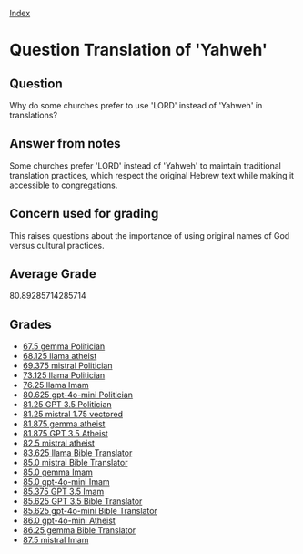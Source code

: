 
[Index](../../index.md)
# Question Translation of 'Yahweh'
## Question
Why do some churches prefer to use 'LORD' instead of 'Yahweh' in translations?

## Answer from notes
Some churches prefer 'LORD' instead of 'Yahweh' to maintain traditional translation practices, which respect the original Hebrew text while making it accessible to congregations.

## Concern used for grading
This raises questions about the importance of using original names of God versus cultural practices.

## Average Grade
80.89285714285714

## Grades
 * [67.5 gemma Politician](../answers/gemma_Politician/Translation_of__Yahweh_.md)
 * [68.125 llama atheist](../answers/llama_atheist/Translation_of__Yahweh_.md)
 * [69.375 mistral Politician](../answers/mistral_Politician/Translation_of__Yahweh_.md)
 * [73.125 llama Politician](../answers/llama_Politician/Translation_of__Yahweh_.md)
 * [76.25 llama Imam](../answers/llama_Imam/Translation_of__Yahweh_.md)
 * [80.625 gpt-4o-mini Politician](../answers/gpt-4o-mini_Politician/Translation_of__Yahweh_.md)
 * [81.25 GPT 3.5 Politician](../answers/GPT_3.5_Politician/Translation_of__Yahweh_.md)
 * [81.25 mistral 1.75 vectored](../answers/mistral_1.75_vectored/Translation_of__Yahweh_.md)
 * [81.875 gemma atheist](../answers/gemma_atheist/Translation_of__Yahweh_.md)
 * [81.875 GPT 3.5 Atheist](../answers/GPT_3.5_Atheist/Translation_of__Yahweh_.md)
 * [82.5 mistral atheist](../answers/mistral_atheist/Translation_of__Yahweh_.md)
 * [83.625 llama Bible Translator](../answers/llama_Bible_Translator/Translation_of__Yahweh_.md)
 * [85.0 mistral Bible Translator](../answers/mistral_Bible_Translator/Translation_of__Yahweh_.md)
 * [85.0 gemma Imam](../answers/gemma_Imam/Translation_of__Yahweh_.md)
 * [85.0 gpt-4o-mini Imam](../answers/gpt-4o-mini_Imam/Translation_of__Yahweh_.md)
 * [85.375 GPT 3.5 Imam](../answers/GPT_3.5_Imam/Translation_of__Yahweh_.md)
 * [85.625 GPT 3.5 Bible Translator](../answers/GPT_3.5_Bible_Translator/Translation_of__Yahweh_.md)
 * [85.625 gpt-4o-mini Bible Translator](../answers/gpt-4o-mini_Bible_Translator/Translation_of__Yahweh_.md)
 * [86.0 gpt-4o-mini Atheist](../answers/gpt-4o-mini_Atheist/Translation_of__Yahweh_.md)
 * [86.25 gemma Bible Translator](../answers/gemma_Bible_Translator/Translation_of__Yahweh_.md)
 * [87.5 mistral Imam](../answers/mistral_Imam/Translation_of__Yahweh_.md)
